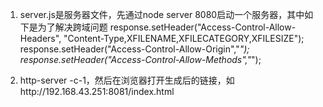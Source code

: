 1. server.js是服务器文件，先通过node server 8080启动一个服务器，其中如下是为了解决跨域问题
    response.setHeader("Access-Control-Allow-Headers", "Content-Type,XFILENAME,XFILECATEGORY,XFILESIZE");
    response.setHeader("Access-Control-Allow-Origin","*");
    response.setHeader("Access-Control-Allow-Methods","*"); 

2. http-server -c-1，然后在浏览器打开生成后的链接，如http://192.168.43.251:8081/index.html
